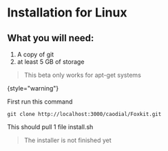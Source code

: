 # Installation for Linux

## What you will need:
 1. A copy of git
2. at least 5 GB of storage
> This beta only works for apt-get systems
> 
{style="warning"}

First run this command

``` git clone http://localhost:3000/caodial/Foxkit.git ```

This should pull 1 file install.sh
>The installer is not finished yet